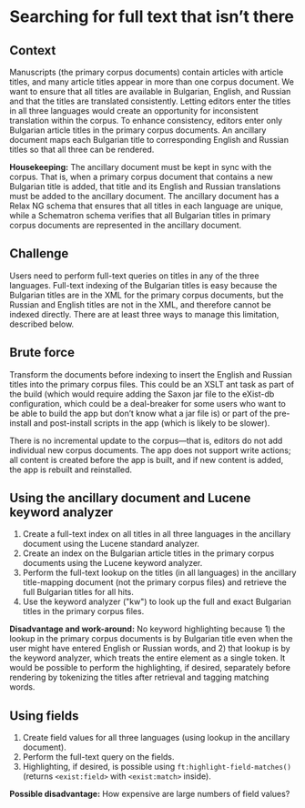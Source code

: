 # Searching for full text that isn’t there

## Context

Manuscripts (the primary corpus documents) contain articles with article
titles, and many article titles appear in more than one corpus document.
We want to ensure that all titles are available in Bulgarian, English, and
Russian and that the titles are translated consistently. Letting editors
enter the titles in all three languages would create an opportunity for 
inconsistent translation within the corpus. To enhance consistency, editors 
enter only Bulgarian article titles in the primary corpus documents. An 
ancillary document maps each Bulgarian title to corresponding English 
and Russian titles so that all three can be rendered. 

**Housekeeping:** The ancillary document must be kept in sync with the corpus.
That is, when a primary corpus document that contains a new Bulgarian title
is added, that title and its English and Russian translations must be added
to the ancillary document. The ancillary document has a Relax NG schema 
that ensures that all titles in each language are unique, while a Schematron
schema verifies that all Bulgarian titles in primary corpus documents are
represented in the ancillary document.

## Challenge

Users need to perform full-text queries on titles in any of the three languages.
Full-text indexing of the Bulgarian titles is easy because the Bulgarian titles are
in the XML for the primary corpus documents, but the Russian and English
titles are not in the XML, and therefore cannot be indexed directly. There are
at least three ways to manage this limitation, described below.

## Brute force

Transform the documents before indexing to insert the English and Russian titles
into the primary corpus files. This could be an XSLT ant task as part of the build 
(which would require adding the Saxon jar file to the eXist-db configuration, which
could be a deal-breaker for some users who want to be able to build the app but don’t
know what a jar file is) or part of the pre-install and post-install scripts in the 
app (which is likely to be slower).

There is no incremental update to the corpus—that is, editors do not add individual
new corpus documents. The app does not support write actions; all content is created
before the app is built, and if new content is added, the app is rebuilt and reinstalled.

## Using the ancillary document and Lucene keyword analyzer

1.  Create a full-text index on all titles in all three languages in the ancillary
    document using the Lucene standard analyzer.
2.  Create an index on the Bulgarian article titles in the primary corpus 
    documents using the Lucene keyword analyzer.
3.  Perform the full-text lookup on the titles (in all languages) in the ancillary
    title-mapping document (not the primary corpus files) and retrieve the full 
    Bulgarian titles for all hits.
4.  Use the keyword analyzer ("kw") to look up the full and exact Bulgarian titles 
    in the primary corpus files.

**Disadvantage and work-around:** No keyword highlighting because 1) the lookup in
the primary corpus documents is by Bulgarian title even when the user might have 
entered English or Russian words, and 2) that lookup is by the keyword analyzer, 
which treats the entire element as a single token. It would be possible to perform 
the highlighting, if desired, separately before rendering by tokenizing the titles 
after retrieval and tagging matching words.

## Using fields

1.  Create field values for all three languages (using lookup in the ancillary
    document).
2.  Perform the full-text query on the fields.
3.  Highlighting, if desired, is possible using `ft:highlight-field-matches()` 
    (returns  `<exist:field>` with `<exist:match>` inside).

**Possible disadvantage:** How expensive are large numbers of field values?
 